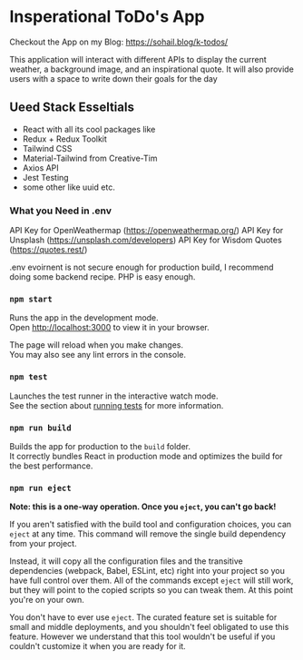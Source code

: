 # Insperational ToDo's App

Checkout the App on my Blog: https://sohail.blog/k-todos/

This application will interact with different APIs to display the current weather, a background image, and an inspirational quote. It will also provide users with a space to write down their goals for the day

## Ueed Stack Esseltials
* React with all its cool packages like
* Redux + Redux Toolkit
* Tailwind CSS
* Material-Tailwind from Creative-Tim
* Axios API
* Jest Testing
* some other like uuid etc.

### What you Need in .env
API Key for OpenWeathermap (https://openweathermap.org/)
API Key for Unsplash (https://unsplash.com/developers)
API Key for Wisdom Quotes (https://quotes.rest/)

.env evoirnent is not secure enough for production build, I recommend doing some backend recipe. PHP is easy enough.

### `npm start`

Runs the app in the development mode.\
Open [http://localhost:3000](http://localhost:3000) to view it in your browser.

The page will reload when you make changes.\
You may also see any lint errors in the console.

### `npm test`

Launches the test runner in the interactive watch mode.\
See the section about [running tests](https://facebook.github.io/create-react-app/docs/running-tests) for more information.

### `npm run build`

Builds the app for production to the `build` folder.\
It correctly bundles React in production mode and optimizes the build for the best performance.

### `npm run eject`

**Note: this is a one-way operation. Once you `eject`, you can't go back!**

If you aren't satisfied with the build tool and configuration choices, you can `eject` at any time. This command will remove the single build dependency from your project.

Instead, it will copy all the configuration files and the transitive dependencies (webpack, Babel, ESLint, etc) right into your project so you have full control over them. All of the commands except `eject` will still work, but they will point to the copied scripts so you can tweak them. At this point you're on your own.

You don't have to ever use `eject`. The curated feature set is suitable for small and middle deployments, and you shouldn't feel obligated to use this feature. However we understand that this tool wouldn't be useful if you couldn't customize it when you are ready for it.

